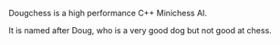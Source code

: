 Dougchess is a high performance C++ Minichess AI.

It is named after Doug, who is a very good dog but not good at chess.